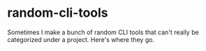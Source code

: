 # random-cli-tools
Sometimes I make a bunch of random CLI tools that can't really be categorized under a project. Here's where they go.
